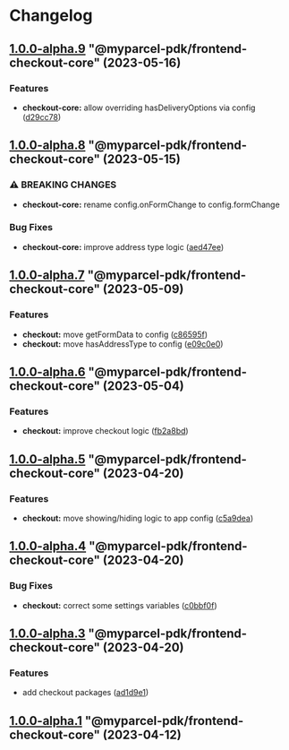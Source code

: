 # Changelog

<!-- MONODEPLOY:BELOW -->

## [1.0.0-alpha.9](https://github/myparcelnl/js-pdk/compare/@myparcel-pdk/frontend-checkout-core@1.0.0-alpha.8...@myparcel-pdk/frontend-checkout-core@1.0.0-alpha.9) "@myparcel-pdk/frontend-checkout-core" (2023-05-16)


### Features

* **checkout-core:** allow overriding hasDeliveryOptions via config ([d29cc78](https://github/myparcelnl/js-pdk/commit/d29cc78b1bada9a3e479aa53d04dbb48fa49b0ef))




## [1.0.0-alpha.8](https://github/myparcelnl/js-pdk/compare/@myparcel-pdk/frontend-checkout-core@1.0.0-alpha.7...@myparcel-pdk/frontend-checkout-core@1.0.0-alpha.8) "@myparcel-pdk/frontend-checkout-core" (2023-05-15)


### ⚠ BREAKING CHANGES

* **checkout-core:** rename config.onFormChange to config.formChange

### Bug Fixes

* **checkout-core:** improve address type logic ([aed47ee](https://github/myparcelnl/js-pdk/commit/aed47ee6083c7122a8231f63467ba956ea349fb5))




## [1.0.0-alpha.7](https://github/myparcelnl/js-pdk/compare/@myparcel-pdk/frontend-checkout-core@1.0.0-alpha.6...@myparcel-pdk/frontend-checkout-core@1.0.0-alpha.7) "@myparcel-pdk/frontend-checkout-core" (2023-05-09)


### Features

* **checkout:** move getFormData to config ([c86595f](https://github/myparcelnl/js-pdk/commit/c86595f1384bd7c06bb6c8b40ec47f679a388ed4))
* **checkout:** move hasAddressType to config ([e09c0e0](https://github/myparcelnl/js-pdk/commit/e09c0e050219d477a0b3a325027479de0a48a6de))




## [1.0.0-alpha.6](https://github/myparcelnl/js-pdk/compare/@myparcel-pdk/frontend-checkout-core@1.0.0-alpha.5...@myparcel-pdk/frontend-checkout-core@1.0.0-alpha.6) "@myparcel-pdk/frontend-checkout-core" (2023-05-04)


### Features

* **checkout:** improve checkout logic ([fb2a8bd](https://github/myparcelnl/js-pdk/commit/fb2a8bd4b9404cac0fe600526d85465e3a1ee5f9))




## [1.0.0-alpha.5](https://github/myparcelnl/js-pdk/compare/@myparcel-pdk/frontend-checkout-core@1.0.0-alpha.4...@myparcel-pdk/frontend-checkout-core@1.0.0-alpha.5) "@myparcel-pdk/frontend-checkout-core" (2023-04-20)


### Features

* **checkout:** move showing/hiding logic to app config ([c5a9dea](https://github/myparcelnl/js-pdk/commit/c5a9dea4463efb3d293406e05fa010312faca76a))




## [1.0.0-alpha.4](https://github/myparcelnl/js-pdk/compare/@myparcel-pdk/frontend-checkout-core@1.0.0-alpha.3...@myparcel-pdk/frontend-checkout-core@1.0.0-alpha.4) "@myparcel-pdk/frontend-checkout-core" (2023-04-20)


### Bug Fixes

* **checkout:** correct some settings variables ([c0bbf0f](https://github/myparcelnl/js-pdk/commit/c0bbf0ff2fc98c3815094ae77f26f75a3036dfbe))




## [1.0.0-alpha.3](https://github/myparcelnl/js-pdk/compare/@myparcel-pdk/frontend-checkout-core@1.0.0-alpha.2...@myparcel-pdk/frontend-checkout-core@1.0.0-alpha.3) "@myparcel-pdk/frontend-checkout-core" (2023-04-20)


### Features

* add checkout packages ([ad1d9e1](https://github/myparcelnl/js-pdk/commit/ad1d9e1f027af9e6124f8266f64edc0509e22a9d))




## [1.0.0-alpha.1](https://github/myparcelnl/js-pdk/compare/@myparcel-pdk/frontend-checkout-core@1.0.0-alpha.0...@myparcel-pdk/frontend-checkout-core@1.0.0-alpha.1) "@myparcel-pdk/frontend-checkout-core" (2023-04-12)


